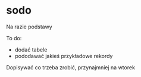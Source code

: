 # sodo

Na razie podstawy

To do: 
* dodać tabele
* pododawać jakieś przykładowe rekordy

Dopisywać co trzeba zrobić, przynajmniej na wtorek
